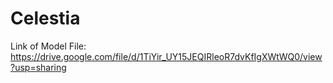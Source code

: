 # Celestia

Link of Model File: https://drive.google.com/file/d/1TiYir_UY15JEQIRleoR7dvKfIgXWtWQ0/view?usp=sharing
